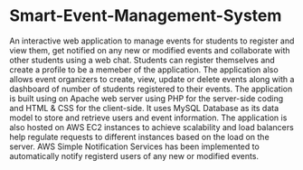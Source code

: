 # Smart-Event-Management-System
An interactive web application to manage events for students to register and view them, get notified on any new or modified events and collaborate with other students using a web chat. 
Students can register themselves and create a profile to be a memeber of the application.
The application also allows event organizers to create, view, update or delete events along with a dashboard of number of students registered to their events.
The application is built using on Apache web server using PHP for the server-side coding and HTML & CSS for the client-side. 
It uses MySQL Database as its data model to store and retrieve users and event information.
The application is also hosted on AWS EC2 instances to achieve scalability and load balancers help regulate requests to different instances based on the load on the server.
AWS Simple Notification Services has been implemented to automatically notify registerd users of any new or modified events.


